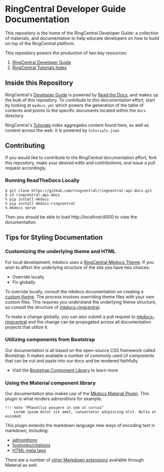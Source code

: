 # RingCentral Developer Guide Documentation

This repository is the home of the RingCentral Developer Guide: a collection of materials, and documentation to help educate developers on how to build on top of the RingCentral platform.

This repository powers the production of two key resources:

1. [RingCentral Developer Guide](https://ringcentral-api-docs.readthedocs.io/en/latest/oauth/)
2. [RingCentral Tutorials Index](https://ringcentral.github.io/tutorials/)

## Inside this Repository

RingCentral's [Developer Guide](https://ringcentral-api-docs.readthedocs.io/en/latest/) is powered by [Read the Docs](https://readthedocs.org/), and makes up the bulk of this repository. To contribute to this documentation effort, start by looking at `mydocs.yml` which powers the generation of the table of contents and points to the specific documents located within the `docs` directory.

RingCentral's [Tutorials](https://ringcentral.github.io/tutorials/) index aggregates content found here, as well as content across the web. It is powered by `tutorials.json`.

## Contributing

If you would like to contribute to the RingCentral documentation effort, fork this repository, make your desired edits and contributions, and issue a pull request accordingly.

### Running ReadTheDocs Locally

```
$ git clone https://github.com/ringcentral/ringcentral-api-docs.git
$ cd ringcentral-api-docs
% pip install mkdocs
% pip install mkdocs-ringcentral
% mkdocs serve
```

Then you should be able to load http://localhost:8000 to view the documentation.

## Tips for Styling Documentation

### Customizing the underlying theme and HTML

For local development, mkdocs uses a [RingCentral Mkdocs Theme](https://github.com/byrnereese/mkdocs-ringcentral). If you wish to affect the underlying structure of the site you have two choices:

* Override locally
* Fix globally

To override locally, consult the mkdocs documentation on creating a [custom theme](https://www.mkdocs.org/user-guide/custom-themes/). The process involves overriding theme files with your own custom files. This requires you understand the underlying theme structure, so consult the structure of [mkdocs-ringcentral](https://github.com/byrnereese/mkdocs-ringcentral).

To make a change globally, you can also submit a pull request to [mkdocs-ringcentral](https://github.com/byrnereese/mkdocs-ringcentral) and the change can be propogated across all documentation projects that utilize it.

### Utilizing components from Bootstrap

Our documentation is all based on the open-source CSS framework called Bootstrap. It makes available a number of commonly used UI components that can be cut and paste into our docs and be rendered faithfully.

* Visit the [Bootstrap Component Library](https://getbootstrap.com/docs/4.4/components/alerts/) to learn more

### Using the Material component library

Our documentation also makes use of the [Mkdocs Material Plugin](https://squidfunk.github.io/mkdocs-material/). This plugin is what renders admonitions for example.

```
!!! note "Phasellus posuere in sem ut cursus"
    Lorem ipsum dolor sit amet, consectetur adipiscing elit. Nulla et euismod.
```

This plugin extends the markdown language new ways of encoding text in markdown, including:

* [admonitions](https://squidfunk.github.io/mkdocs-material/extensions/admonition/)
* [footnotes/citations](https://squidfunk.github.io/mkdocs-material/extensions/footnotes/)
* [HTML meta tags](https://squidfunk.github.io/mkdocs-material/extensions/metadata/)

There are a number of [other Markdown extensions](https://squidfunk.github.io/mkdocs-material/extensions/pymdown/) available through Material as well.
